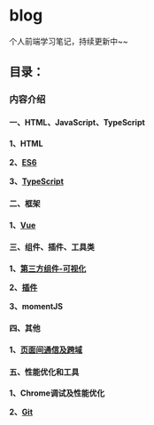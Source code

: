 # blog
个人前端学习笔记，持续更新中~~

## 目录：

### 内容介绍

#### 一、HTML、JavaScript、TypeScript

**1、HTML**

**2、[ES6](https://github.com/snowLeopard93/blog/tree/master/study/guide/ES6)**

**3、[TypeScript](https://github.com/snowLeopard93/blog/tree/master/study/guide/TypeScript)**

#### 二、框架

**1、[Vue](https://github.com/snowLeopard93/blog/blob/master/study/guide/Vue)**

#### 三、组件、插件、工具类

**1、[第三方组件-可视化](https://github.com/snowLeopard93/blog/tree/master/study/guide/%E7%AC%AC%E4%B8%89%E6%96%B9%E7%BB%84%E4%BB%B6/%E5%8F%AF%E8%A7%86%E5%8C%96)**

**2、[插件](https://github.com/snowLeopard93/blog/blob/master/study/guide/%E6%8F%92%E4%BB%B6)**

**3、momentJS**

#### 四、其他

**1、[页面间通信及跨域](https://github.com/snowLeopard93/blog/blob/master/study/guide/%E5%85%B6%E4%BB%96/%E9%A1%B5%E9%9D%A2%E9%97%B4%E9%80%9A%E4%BF%A1%E5%8F%8A%E8%B7%A8%E5%9F%9F.md)**

#### 五、性能优化和工具

**1、Chrome调试及性能优化**

**2、[Git](https://github.com/snowLeopard93/blog/tree/master/study/guide/Git)**




